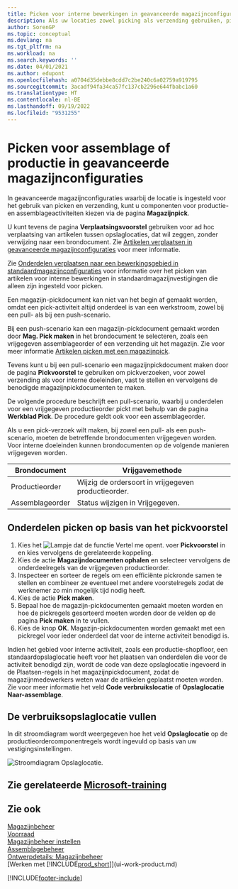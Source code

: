 ```yaml
---
title: Picken voor interne bewerkingen in geavanceerde magazijnconfiguraties
description: Als uw locaties zowel picking als verzending gebruiken, pickt u componenten voor productie- en assemblageactiviteiten op de pagina Magazijnpick.
author: SorenGP
ms.topic: conceptual
ms.devlang: na
ms.tgt_pltfrm: na
ms.workload: na
ms.search.keywords: ''
ms.date: 04/01/2021
ms.author: edupont
ms.openlocfilehash: a0704d35debbe8cdd7c2be240c6a02759a919795
ms.sourcegitcommit: 3acadf94fa34ca57fc137cb2296e644fbabc1a60
ms.translationtype: HT
ms.contentlocale: nl-BE
ms.lasthandoff: 09/19/2022
ms.locfileid: "9531255"
---
```

# <a name="pick-for-production-or-assembly-in-advanced-warehouse-configurations"></a>Picken voor assemblage of productie in geavanceerde magazijnconfiguraties

In geavanceerde magazijnconfiguraties waarbij de locatie is ingesteld voor het gebruik van picken en verzending, kunt u componenten voor productie- en assemblageactiviteiten kiezen via de pagina **Magazijnpick**.  

U kunt tevens de pagina **Verplaatsingsvoorstel** gebruiken voor ad hoc verplaatsing van artikelen tussen opslaglocaties, dat wil zeggen, zonder verwijzing naar een brondocument. Zie [Artikelen verplaatsen in geavanceerde magazijnconfiguraties](warehouse-how-to-move-items-in-advanced-warehousing.md) voor meer informatie.  

Zie [Onderdelen verplaatsen naar een bewerkingsgebied in standaardmagazijnconfiguraties](warehouse-how-to-move-components-to-an-operation-area-in-basic-warehousing.md) voor informatie over het picken van artikelen voor interne bewerkingen in standaardmagazijnvestigingen die alleen zijn ingesteld voor picken.  

Een magazijn-pickdocument kan niet van het begin af gemaakt worden, omdat een pick-activiteit altijd onderdeel is van een werkstroom, zowel bij een pull- als bij een push-scenario.  

Bij een push-scenario kan een magazijn-pickdocument gemaakt worden door **Mag. Pick maken** in het brondocument te selecteren, zoals een vrijgegeven assemblageorder of een verzending uit het magazijn. Zie voor meer informatie [Artikelen picken met een magazijnpick](warehouse-how-to-pick-items-for-warehouse-shipment.md).  

Tevens kunt u bij een pull-scenario een magazijnpickdocument maken door de pagina **Pickvoorstel** te gebruiken om pickverzoeken, voor zowel verzending als voor interne doeleinden, vast te stellen en vervolgens de benodigde magazijnpickdocumenten te maken.  

De volgende procedure beschrijft een pull-scenario, waarbij u onderdelen voor een vrijgegeven productieorder pickt met behulp van de pagina **Werkblad Pick**. De procedure geldt ook voor een assemblageorder.  

Als u een pick-verzoek wilt maken, bij zowel een pull- als een push-scenario, moeten de betreffende brondocumenten vrijgegeven worden. Voor interne doeleinden kunnen brondocumenten op de volgende manieren vrijgegeven worden.  

|Brondocument|Vrijgavemethode|  
|---------------------|--------------------|  
|Productieorder|Wijzig de ordersoort in vrijgegeven productieorder.|  
|Assemblageorder|Status wijzigen in Vrijgegeven.|  

## <a name="to-pick-components-using-the-pick-worksheet"></a>Onderdelen picken op basis van het pickvoorstel

1.  Kies het ![Lampje dat de functie Vertel me opent.](media/ui-search/search_small.png "Vertel me wat u wilt doen") voer **Pickvoorstel** in en kies vervolgens de gerelateerde koppeling.  
2.  Kies de actie **Magazijndocumenten ophalen** en selecteer vervolgens de onderdeelregels van de vrijgegeven productieorder.  
3.  Inspecteer en sorteer de regels om een efficiënte pickronde samen te stellen en combineer ze eventueel met andere voorstelregels zodat de werknemer zo min mogelijk tijd nodig heeft.  
4.  Kies de actie **Pick maken**.  
5.  Bepaal hoe de magazijn-pickdocumenten gemaakt moeten worden en hoe de pickregels gesorteerd moeten worden door de velden op de pagina **Pick maken** in te vullen.  
6.  Kies de knop **OK**. Magazijn-pickdocumenten worden gemaakt met een pickregel voor ieder onderdeel dat voor de interne activiteit benodigd is.  

Indien het gebied voor interne activiteit, zoals een productie-shopfloor, een standaardopslaglocatie heeft voor het plaatsen van onderdelen die voor de activiteit benodigd zijn, wordt de code van deze opslaglocatie ingevoerd in de Plaatsen-regels in het magazijnpickdocument, zodat de magazijnmedewerkers weten waar de artikelen geplaatst moeten worden. Zie voor meer informatie het veld **Code verbruikslocatie** of **Opslaglocatie Naar-assemblage**.

## <a name="filling-the-consumption-bin"></a>De verbruiksopslaglocatie vullen

In dit stroomdiagram wordt weergegeven hoe het veld **Opslaglocatie** op de productieordercomponentregels wordt ingevuld op basis van uw vestigingsinstellingen.

![Stroomdiagram Opslaglocatie.](media/binflow.png "BinFlow")  

## <a name="see-related-microsoft-training"></a>Zie gerelateerde [Microsoft-training](/training/paths/pick-ship-items-business-central/)

## <a name="see-also"></a>Zie ook

[Magazijnbeheer](warehouse-manage-warehouse.md)  
[Voorraad](inventory-manage-inventory.md)  
[Magazijnbeheer instellen](warehouse-setup-warehouse.md)  
[Assemblagebeheer](assembly-assemble-items.md)  
[Ontwerpdetails: Magazijnbeheer](design-details-warehouse-management.md)  
[Werken met [!INCLUDE[prod_short](includes/prod_short.md)]](ui-work-product.md)


[!INCLUDE[footer-include](includes/footer-banner.md)]
